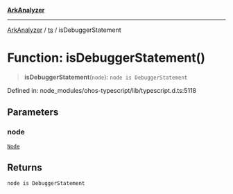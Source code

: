 [**ArkAnalyzer**](../../../../README.md)

***

[ArkAnalyzer](../../../../globals.md) / [ts](../README.md) / isDebuggerStatement

# Function: isDebuggerStatement()

> **isDebuggerStatement**(`node`): `node is DebuggerStatement`

Defined in: node\_modules/ohos-typescript/lib/typescript.d.ts:5118

## Parameters

### node

[`Node`](../interfaces/Node.md)

## Returns

`node is DebuggerStatement`
